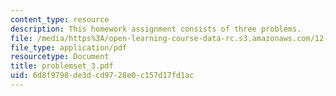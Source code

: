 ```yaml
---
content_type: resource
description: This homework assignment consists of three problems.
file: /media/https%3A/open-learning-course-data-rc.s3.amazonaws.com/12-808-introduction-to-observational-physical-oceanography-fall-2004/6d8f9798de3dcd9728e0c157d17fd1ac_problemset_3.pdf
file_type: application/pdf
resourcetype: Document
title: problemset_3.pdf
uid: 6d8f9798-de3d-cd97-28e0-c157d17fd1ac
---
```

